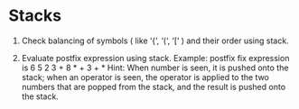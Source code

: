 # Stacks

1. Check balancing of symbols ( like ‘{‘, ‘(‘, ‘[‘ ) and their order using stack.

2. Evaluate postfix expression using stack. Example: postfix fix expression is 6 5 2 3 + 8 * + 3 + *
Hint: When number is seen, it is pushed onto the stack; when an operator is seen, the operator
is applied to the two numbers that are popped from the stack, and the result is pushed onto the
stack.
